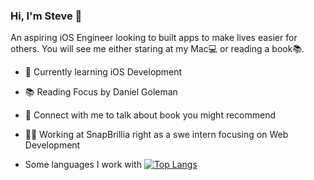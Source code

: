 ### Hi, I'm Steve 👋
An aspiring iOS Engineer looking to built apps to make lives easier for others. You will see me either staring at my Mac💻 or reading a book📚.

- 🧠 Currently learning iOS Development
- 📚 Reading Focus by Daniel Goleman
- 💬 Connect with me to talk about book you might recommend
- 🧑‍💼 Working at SnapBrillia right as a swe intern focusing on Web Development

- Some languages I work with
[![Top Langs](https://github-readme-stats.vercel.app/api/top-langs/?username=steveshi0&layout=compact)](https://github.com/anuraghazra/github-readme-stats)
